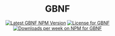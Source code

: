 <center>
<h1>GBNF</h1>

<a href="https://www.npmjs.com/package/gbnf"><img alt="Latest GBNF NPM Version" src="https://badge.fury.io/js/gbnf.svg" /></a>
<a href="https://github.com/ambient-labs/gbnf/blob/master/LICENSE"><img alt="License for GBNF" src="https://img.shields.io/npm/l/gbnf" /></a>
<a href="https://www.npmjs.com/package/gbnf"><img alt="Downloads per week on NPM for GBNF" src="https://img.shields.io/npm/dw/gbnf" /></a>
</center>
